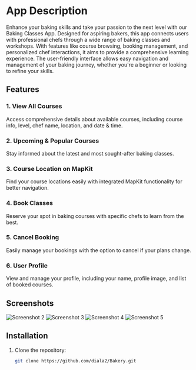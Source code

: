 
# App Description

Enhance your baking skills and take your passion to the next level with our Baking Classes App. Designed for aspiring bakers, this app connects users with professional chefs through a wide range of baking classes and workshops. With features like course browsing, booking management, and personalized chef interactions, it aims to provide a comprehensive learning experience. The user-friendly interface allows easy navigation and management of your baking journey, whether you're a beginner or looking to refine your skills.

## Features

### 1. View All Courses
Access comprehensive details about available courses, including course info, level, chef name, location, and date & time.

### 2. Upcoming & Popular Courses
Stay informed about the latest and most sought-after baking classes.

### 3. Course Location on MapKit
Find your course locations easily with integrated MapKit functionality for better navigation.

### 4. Book Classes
Reserve your spot in baking courses with specific chefs to learn from the best.

### 5. Cancel Booking
Easily manage your bookings with the option to cancel if your plans change.

### 6. User Profile
View and manage your profile, including your name, profile image, and list of booked courses.

## Screenshots

![Screenshot 2](https://github.com/user-attachments/assets/example2)
![Screenshot 3](https://github.com/user-attachments/assets/example3)
![Screenshot 4](https://github.com/user-attachments/assets/example4)
![Screenshot 5](https://github.com/user-attachments/assets/example5)

## Installation

1. Clone the repository:
   ```bash
   git clone https://github.com/diala2/Bakery.git
